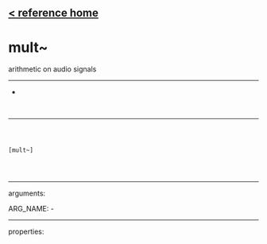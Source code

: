 [< reference home](index.html)
---

# mult~


arithmetic on audio signals

---

-
<br>


---


```



[mult~]


            
```

---
arguments:

ARG_NAME: -<br>

---
properties:



